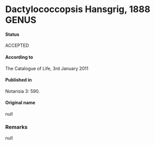 Dactylococcopsis Hansgrig, 1888 GENUS
=======

#### Status
ACCEPTED

#### According to
The Catalogue of Life, 3rd January 2011

#### Published in
Notarisia 3: 590.

#### Original name
null

### Remarks
null